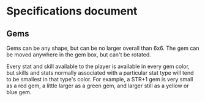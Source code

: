 # Specifications document

## Gems

Gems can be any shape, but can be no larger overall than 6x6.  The gem can be moved anywhere in the gem box, but can't be rotated.  

Every stat and skill available to the player is available in every gem color, but skills and stats normally associated with a particular stat type will tend to be smallest in that type's color.  For example, a STR+1 gem is very small as a red gem, a little larger as a green gem, and larger still as a yellow or blue gem.  

